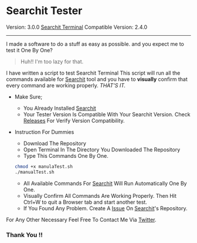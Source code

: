 # Searchit Tester
Version: 3.0.0
[Searchit Terminal](https://github.com/SearchitOfficial/SearchitTerminal "Searchit Repository") Compatible Version: 2.4.0

---

I made a software to do a stuff as easy as possible. and you expect me to test it One By One?
> Huh!! I'm too lazy for that.

I have written a script to test Searchit Terminal
This script will run all the commands available for [Searchit](https://github.com/SearchitOfficial/SearchitTerminal "Searchit Repository") tool and you have to **visually** confirm that every command are working properly. *THAT'S IT.*

* Make Sure;
    * You Already Installed [Searchit](https://github.com/xCommunicado/Searchit "Searchit Repository")
    * Your Tester Version Is Compatible With Your Searchit Version. Check [Releases](https://github.com/xSomoy/STT/releases "Releases") For Verify Version Compatibility.


* Instruction For Dummies
    * Download The Repository
    * Open Terminal In The Directory You Downloaded The Repository
    * Type This Commands One By One.

    ```Bash
    chmod +x manulaTest.sh
    ./manualTest.sh
    ```
    * All Available Commands For  [Searchit](https://github.com/SearchitOfficial/SearchTerminal "Searchit Repositor") Will Run Automatically One By One.
    * Visually Confirm All Commands Are Working Properly. Then Hit Ctrl+W to quit a Browser tab and start another test.
    * If You Found Any Problem. Create A  [Issue](https://github.com/SearchitOfficial/SearchitTerminal/issues "Searchit Issues") On [Searchit](https://github.com/SearchitOfficial/SearchitTerminal "Searchit Repositor")'s Repository.

For Any Other Necessary Feel Free To Contact Me Via [Twitter](https://www.twitter.com/xSomoy "My Twitter Account").

### Thank You !!
